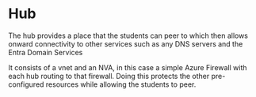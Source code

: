 # Hub

The hub provides a place that the students can peer to which then allows onward connectivity to other services such as any DNS servers and the Entra Domain Services

It consists of a vnet and an NVA, in this case a simple Azure Firewall with each hub routing to that firewall.  Doing this protects the other pre-configured resources while allowing the students to peer.
